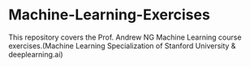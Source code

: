 # Machine-Learning-Exercises
This repository covers the Prof. Andrew NG Machine Learning course exercises.(Machine Learning Specialization of Stanford University & deeplearning.ai)
